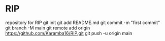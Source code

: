 # RIP
repository for RIP
 git init
  git add README.md
  git commit -m "first commit"
  git branch -M main
  git remote add origin https://github.com/Karamba16/RIP.git
  git push -u origin main
